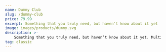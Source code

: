 ```yaml
---
name: Dummy Club
slug: /dummy-club
price: 79.99
excerpt: Something that you truly need, but haven’t know about it yet
image: images/products/dummy.svg
description: >-
    Something that you truly need, but haven’t know about it yet. Multiple winner of Community Awards.
tag: classic
---
```

